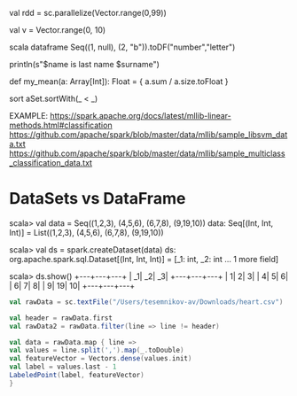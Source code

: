 
val rdd = sc.parallelize(Vector.range(0,99))

val v = Vector.range(0, 10)


scala dataframe
Seq((1, null), (2, "b")).toDF("number","letter")

println(s"$name is last name $surname")

def my_mean(a: Array[Int]): Float = {
    a.sum / a.size.toFloat
}

sort 
aSet.sortWith(_ < _)


EXAMPLE:
https://spark.apache.org/docs/latest/mllib-linear-methods.html#classification
https://github.com/apache/spark/blob/master/data/mllib/sample_libsvm_data.txt
https://github.com/apache/spark/blob/master/data/mllib/sample_multiclass_classification_data.txt



# DataSets vs DataFrame
scala> val data = Seq((1,2,3), (4,5,6), (6,7,8), (9,19,10))
data: Seq[(Int, Int, Int)] = List((1,2,3), (4,5,6), (6,7,8), (9,19,10))

scala> val ds = spark.createDataset(data)
ds: org.apache.spark.sql.Dataset[(Int, Int, Int)] = [_1: int, _2: int ... 1 more field]

scala> ds.show()
+---+---+---+
| _1| _2| _3|
+---+---+---+
|  1|  2|  3|
|  4|  5|  6|
|  6|  7|  8|
|  9| 19| 10|
+---+---+---+

```scala
val rawData = sc.textFile("/Users/tesemnikov-av/Downloads/heart.csv")

val header = rawData.first
val rawData2 = rawData.filter(line => line != header)

val data = rawData.map { line =>
val values = line.split(',').map(_.toDouble)
val featureVector = Vectors.dense(values.init)
val label = values.last - 1
LabeledPoint(label, featureVector)
}
```
